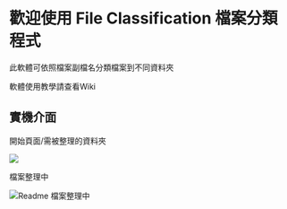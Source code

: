 # 歡迎使用 File Classification 檔案分類程式
此軟體可依照檔案副檔名分類檔案到不同資料夾

軟體使用教學請查看Wiki

## 實機介面

開始頁面/需被整理的資料夾

![](https://i.imgur.com/qCCGVWM.png)

檔案整理中

![Readme 檔案整理中](https://github.com/pictures2333/file-classification/assets/85096042/5e3b2dca-fa53-43bc-bef8-f7e916cea28d)

